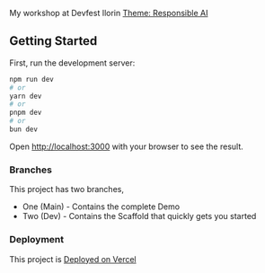 My workshop at Devfest Ilorin [Theme: Responsible AI](https://devfestilorin.com/)

## Getting Started

First, run the development server:

```bash
npm run dev
# or
yarn dev
# or
pnpm dev
# or
bun dev
```

Open [http://localhost:3000](http://localhost:3000) with your browser to see the result.

### Branches

This project has two branches,

- One (Main) - Contains the complete Demo
- Two (Dev) - Contains the Scaffold that quickly gets you started

### Deployment

This project is [Deployed on Vercel](https://ai-powered-chatbot-j5wxhf9wm-olajide-joshuas-projects.vercel.app/)
